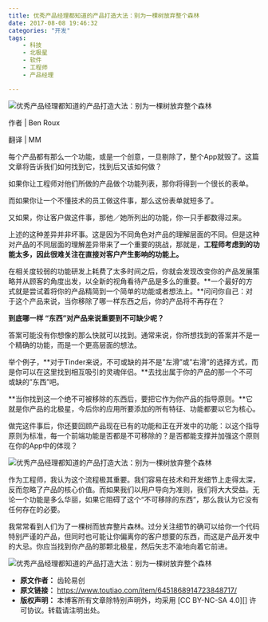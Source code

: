```yaml
---
title: 优秀产品经理都知道的产品打造大法：别为一棵树放弃整个森林
date: 2017-08-08 19:46:32
categories: "开发"
tags:
	- 科技
	- 北极星
	- 软件
	- 工程师
	- 产品经理

---
```


![优秀产品经理都知道的产品打造大法：别为一棵树放弃整个森林][MRVF-2EBJ-ABYE.jpg]

作者 | Ben Roux

翻译 | MM

每个产品都有那么一个功能，或是一个创意，一旦剔除了，整个App就毁了。这篇文章将告诉我们如何找到它，找到后又该如何做？

如果你让工程师对他们所做的产品做个功能列表，那你将得到一个很长的表单。

而如果你让一个不懂技术的员工做这件事，那么这份表单就短多了。

又如果，你让客户做这件事，那他／她所列出的功能，你一只手都数得过来。

上述的这种差异并非坏事。这是因为不同角色对产品的理解层面的不同。但是这种对产品的不同层面的理解差异带来了一个重要的挑战，那就是，**工程师考虑到的功能太多，因此很难关注在直接对客户产生影响的功能上。**

在相关度较弱的功能研发上耗费了太多时间之后，你就会发现改变你的产品发展策略并从顾客的角度出发，以全新的视角看待产品是多么的重要。**一个最好的方式就是尝试着将你的产品精简到一个简单的功能或者想法上。**问问你自己：对于这个产品来说，当你移除了哪一样东西之后，你的产品将不再存在？

**到底哪一样 “东西”对产品来说重要到不可缺少呢？**

答案可能没有你想像的那么快就可以找到。通常来说，你所想找到的答案并不是一个精确的功能，而是一个更高层面的想法。

举个例子，**对于Tinder来说，不可或缺的并不是”左滑”或”右滑”的选择方式，而是你可以在这里找到相互吸引的灵魂伴侣。**去找出属于你的产品的那一个不可或缺的”东西”吧。

**当你找到这一个绝不可被移除的东西后，要把它作为你产品的指导原则。**它就是你产品的北极星，今后你的应用所要添加的所有特征、功能都要以它为核心。

做完这件事后，你还要回顾产品现在已有的功能和正在开发中的功能：以这个指导原则为标准，每一个前端功能是否都是不可移除的？是否都能支撑并加强这个原则在你的App中的体现？

![优秀产品经理都知道的产品打造大法：别为一棵树放弃整个森林][QEEU-MABF-VMUV.jpg]

作为工程师，我认为这个流程极其重要。我们容易在技术和开发细节上走得太深，反而忽略了产品的核心价值。而如果我们以用户导向为准则，我们将大大受益。无论一个功能是多么华丽，如果它阻碍了这个“不可移除的东西”，那么我认为它没有任何存在的必要。

我常常看到人们为了一棵树而放弃整片森林。过分关注细节的确可以给你一个代码特别严谨的产品，但同时也可能让你偏离你的客户想要的东西，而这是产品开发中的大忌。你应当找到你产品的那颗北极星，然后矢志不渝地向着它前进。

![优秀产品经理都知道的产品打造大法：别为一棵树放弃整个森林][QUZR-R3JB-NFYE.jpg]


[MRVF-2EBJ-ABYE.jpg]: /pro/os/crawler/MRVF-2EBJ-ABYE.jpg
[QEEU-MABF-VMUV.jpg]: /pro/os/crawler/QEEU-MABF-VMUV.jpg
[QUZR-R3JB-NFYE.jpg]: /pro/os/crawler/QUZR-R3JB-NFYE.jpg
 *  **原文作者：** 齿轮易创
 *  **原文链接：** https://www.toutiao.com/item/6451868914723848717/
 *  **版权声明：** 本博客所有文章除特别声明外，均采用 [CC BY-NC-SA 4.0][] 许可协议。转载请注明出处。